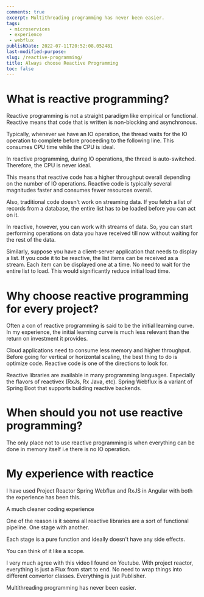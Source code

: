 ```yaml
---
comments: true
excerpt: Multithreading programming has never been easier.
tags:
 - microservices
 - experience
 - webflux
publishDate: 2022-07-11T20:52:08.052481
last-modified-purpose:
slug: /reactive-programming/
title: Always choose Reactive Programming
toc: false
---
```


# What is reactive programming?

Reactive programming is not a straight paradigm like empirical or functional. Reactive means that code that is written is non-blocking and asynchronous.

Typically, whenever we have an IO operation, the thread waits for the IO operation to complete before proceeding to the following line. This consumes CPU time while the CPU is ideal.

In reactive programming, during IO operations, the thread is auto-switched. Therefore, the CPU is never ideal.

This means that reactive code has a higher throughput overall depending on the number of IO operations. Reactive code is typically several magnitudes faster and consumes fewer resources overall.

Also, traditional code doesn't work on streaming data. If you fetch a list of records from a database, the entire list has to be loaded before you can act on it. 

In reactive, however, you can work with streams of data. So, you can start performing operations on data you have received till now without waiting for the rest of the data.

Similarly, suppose you have a client-server application that needs to display a list. If you code it to be reactive, the list items can be received as a stream. Each item can be displayed one at a time. No need to wait for the entire list to load. This would significantly reduce initial load time.

# Why choose reactive programming for every project?

Often a con of reactive programming is said to be the initial learning curve. In my experience, the initial learning curve is much less relevant than the return on investment it provides.

Cloud applications need to consume less memory and higher throughput. Before going for vertical or horizontal scaling, the best thing to do is optimize code. Reactive code is one of the directions to look for.

Reactive libraries are available in many programming languages. Especially the flavors of reactivex (RxJs, Rx Java, etc). Spring Webflux is a variant of Spring Boot that supports building reactive backends.

# When should you not use reactive programming?

The only place not to use reactive programming is when everything can be done in memory itself i.e there is no IO operation.

# My experience with reactice

I have used Project Reactor Spring Webflux and RxJS in Angular with both the experience has been this.

A much cleaner coding experience

One of the reason is it seems all reactive libraries are a sort of functional pipeline. One stage with another. 

Each stage is a pure function and ideally doesn't have any side effects. 

You can think of it like a scope.

I very much agree with this video I found on Youtube. With project reactor, everything is just a Flux from start to end. No need to wrap things into different convertor classes. Everything is just Publisher.

Multithreading programming has never been easier. 